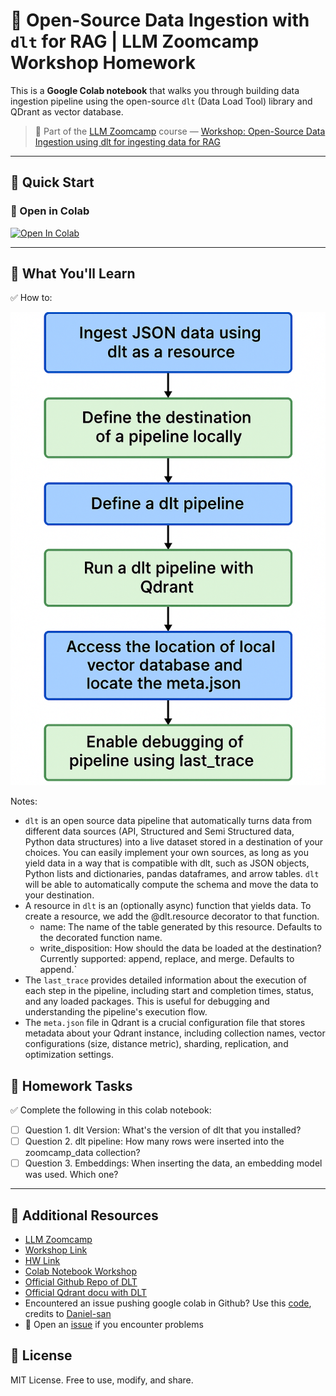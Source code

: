 
# 🧠 Open-Source Data Ingestion with `dlt` for RAG | LLM Zoomcamp Workshop Homework

This is a **Google Colab notebook** that walks you through building data ingestion pipeline using the open-source `dlt` (Data Load Tool) library and QDrant as vector database.

> 📍 Part of the [LLM Zoomcamp](https://github.com/DataTalksClub/llm-zoomcamp) course — [Workshop: Open-Source Data Ingestion using dlt for ingesting data for RAG](https://github.com/DataTalksClub/llm-zoomcamp/blob/main/cohorts/2025/workshops/dlt.md)

---

## 🚀 Quick Start

### 🔗 Open in Colab  
[![Open In Colab](https://colab.research.google.com/assets/colab-badge.svg)](https://colab.research.google.com/github/OneRenix/llm-zoomcamp/blob/main/workshop-open-source-dlt/workshop_open_source_dlt_hw.ipynb)

---

## 📘 What You'll Learn

✅ How to:

![DLT Pipeline Flowchart](images/dlt_qdrant_pipeline.png)

Notes:
- `dlt` is an open source data pipeline that automatically turns data from different data sources (API, Structured and Semi Structured data, Python data structures) into a live dataset stored in a destination of your choices. You can easily implement your own sources, as long as you yield data in a way that is compatible with dlt, such as JSON objects, Python lists and dictionaries, pandas dataframes, and arrow tables. `dlt` will be able to automatically compute the schema and move the data to your destination.
- A resource in `dlt` is an (optionally async) function that yields data. To create a resource, we add the @dlt.resource decorator to that function.
  - name: The name of the table generated by this resource. Defaults to the decorated function name.
  - write_disposition: How should the data be loaded at the destination? Currently supported: append, replace, and merge. Defaults to append.`
- The `last_trace` provides detailed information about the execution of each step in the pipeline, including start and completion times, status, and any loaded packages. This is useful for debugging and understanding the pipeline's execution flow.
- The `meta.json` file in Qdrant is a crucial configuration file that stores metadata about your Qdrant instance, including collection names, vector configurations (size, distance metric), sharding, replication, and optimization settings.

## 🧪 Homework Tasks

✅ Complete the following in this colab notebook:
- [ ] Question 1. dlt Version: What's the version of dlt that you installed?
- [ ] Question 2. dlt pipeline: How many rows were inserted into the zoomcamp_data collection?
- [ ] Question 3. Embeddings: When inserting the data, an embedding model was used. Which one?

---

## 🙋 Additional Resources
- [LLM Zoomcamp](https://github.com/DataTalksClub/llm-zoomcamp/)
- [Workshop Link](https://github.com/DataTalksClub/llm-zoomcamp/blob/main/cohorts/2025/workshops/dlt.md)
- [HW Link](https://github.com/DataTalksClub/llm-zoomcamp/blob/main/cohorts/2025/workshops/dlt.md)
- [Colab Notebook Workshop](https://colab.research.google.com/drive/1vBA9OIGChcKjjg8r5hHduR0v3A5D6rmH?usp=sharing#scrollTo=mUECnGVvRRfb)
- [Official Github Repo of DLT](https://github.com/dlt-hub)
- [Official Qdrant docu with DLT](https://dlthub.com/docs/dlt-ecosystem/destinations/qdrant)
- Encountered an issue pushing google colab in Github? Use this [code](https://github.com/danielBejar/Colab_to_GitHub_/blob/main/colab_to_github.py), credits to [Daniel-san](https://github.com/danielBejar)
- 🐛 Open an [issue](https://github.com/OneRenix/llm-zoomcamp/issues) if you encounter problems

## 📜 License

MIT License. Free to use, modify, and share.
